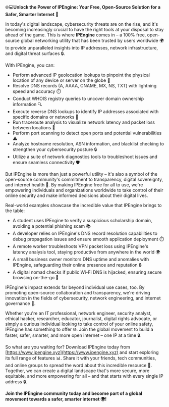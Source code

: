 🌐💻**Unlock the Power of IPEngine: Your Free, Open-Source Solution for a Safer, Smarter Internet** 🚀

In today's digital landscape, cybersecurity threats are on the rise, and it's becoming increasingly crucial to have the right tools at your disposal to stay ahead of the game. This is where **IPEngine** comes in – a 100% free, open-source global networking utility that has been trusted by users worldwide 🌍 to provide unparalleled insights into IP addresses, network infrastructure, and digital threat surfaces 🔒.

With IPEngine, you can:

* Perform advanced IP geolocation lookups to pinpoint the physical location of any device or server on the globe 📍
* Resolve DNS records (A, AAAA, CNAME, MX, NS, TXT) with lightning speed and accuracy ⏱️
* Conduct WHOIS registry queries to uncover domain ownership information 🔍
* Execute reverse DNS lookups to identify IP addresses associated with specific domains or networks 🔎
* Run traceroute analysis to visualize network latency and packet loss between locations 📡
* Perform port scanning to detect open ports and potential vulnerabilities ⚠️
* Analyze hostname resolution, ASN information, and blacklist checking to strengthen your cybersecurity posture 🔒
* Utilize a suite of network diagnostics tools to troubleshoot issues and ensure seamless connectivity 🛡️

But IPEngine is more than just a powerful utility – it's also a symbol of the open-source community's commitment to transparency, digital sovereignty, and internet health 🌟. By making IPEngine free for all to use, we're empowering individuals and organizations worldwide to take control of their online security and make informed decisions about their digital lives.

Real-world examples showcase the incredible value that IPEngine brings to the table:

* A student uses IPEngine to verify a suspicious scholarship domain, avoiding a potential phishing scam 📚
* A developer relies on IPEngine's DNS record resolution capabilities to debug propagation issues and ensure smooth application deployment ⏱️
* A remote worker troubleshoots VPN packet loss using IPEngine's latency analysis tool, staying productive from anywhere in the world 🌍
* A small business owner monitors DNS uptime and anomalies with IPEngine, safeguarding their online presence and reputation 🔒
* A digital nomad checks if public Wi-Fi DNS is hijacked, ensuring secure browsing on-the-go 📡

IPEngine's impact extends far beyond individual use cases, too. By promoting open-source collaboration and transparency, we're driving innovation in the fields of cybersecurity, network engineering, and internet governance 🚀.

Whether you're an IT professional, network engineer, security analyst, ethical hacker, researcher, educator, journalist, digital rights advocate, or simply a curious individual looking to take control of your online safety, IPEngine has something to offer 🌐. Join the global movement to build a faster, safer, smarter, and more open internet – one IP at a time 🔒.

So what are you waiting for? Download IPEngine today from [https://www.ipengine.xyz](https://www.ipengine.xyz) and start exploring its full range of features 📊. Share it with your friends, tech communities, and online groups to spread the word about this incredible resource 💬. Together, we can create a digital landscape that's more secure, more equitable, and more empowering for all – and that starts with every single IP address 🔒.

**Join the IPEngine community today and become part of a global movement towards a safer, smarter internet 🌍!**